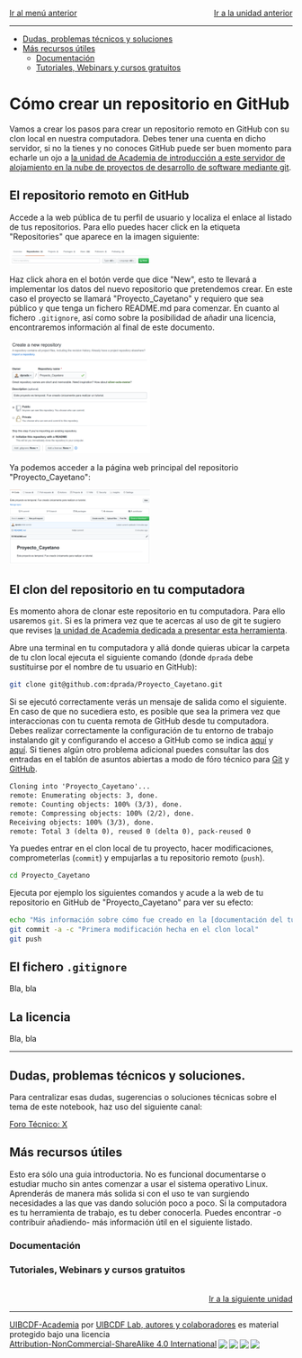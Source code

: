 <p style="text-align:left;">
   <a href="../README.md">Ir al menú anterior</a>
   <span style="float:right;">
        <a href="../README.md">Ir a la unidad anterior</a>
   </span>
</p>

-----

- [Dudas, problemas técnicos y soluciones](#dudas)
- [Más recursos útiles](#recursos)
    - [Documentación](#documentacion)
    - [Tutoriales, Webinars y cursos gratuitos](#tutoriales)

# Cómo crear un repositorio en GitHub

Vamos a crear los pasos para crear un repositorio remoto en GitHub con su clon local en nuestra
computadora. Debes tener una cuenta en dicho servidor, si no la tienes y no conoces GitHub puede ser buen
momento para echarle un ojo a [la unidad de Academia de introducción a este servidor de alojamiento
en la nube de proyectos de desarrollo de software mediante git](../../Introducción/GitHub.md).

## El repositorio remoto en GitHub

Accede a la web pública de tu perfil de usuario y localiza el enlace al listado de tus
repositorios. Para ello puedes hacer click en la etiqueta "Repositories" que aparece en la imagen siguiente:

<img src="creando_github_repo_img_0.png" width="250">

Haz click ahora en el botón verde que dice "New", esto te llevará a implementar los datos del nuevo
repositorio que pretendemos crear. En este caso el proyecto se llamará "Proyecto_Cayetano" y
requiero que sea público y que tenga un fichero README.md para comenzar. En cuanto al fichero
`.gitignore`, así como sobre la posibilidad de añadir una licencia, encontraremos información al
final de este documento.

<img src="creando_github_repo_img_1.png" width="250">

Ya podemos acceder a la página web principal del repositorio "Proyecto_Cayetano":

<img src="creando_github_repo_img_2.png" width="250">

## El clon del repositorio en tu computadora

Es momento ahora de clonar este repositorio en tu computadora. Para ello usaremos `git`. Si es la primera vez que te acercas
al uso de git te sugiero que revises [la unidad de Academia dedicada a presentar esta herramienta](../../Introducción/Git.md).

Abre una terminal en tu computadora y allá donde quieras ubicar la carpeta de tu clon local
ejecuta el siguiente comando (donde `dprada` debe sustituirse por el nombre de tu usuario en GitHub):

```bash
git clone git@github.com:dprada/Proyecto_Cayetano.git
```

Si se ejecutó correctamente verás un mensaje de salida como el siguiente. En caso de que no
sucediera esto, es posible que sea la primera vez que interaccionas con tu cuenta remota de GitHub
desde tu computadora. Debes realizar correctamente la configuración de tu entorno de trabajo
instalando git y configurando el acceso a GitHub como se indica [aquí](../../Introducción/Git.md) y [aquí](../../Introducción/GitHub.md). Si tienes algún otro problema adicional puedes consultar las dos entradas en el tablón de asuntos abiertas a modo de fóro técnico para [Git](https://github.com/uibcdf/Academia/issues/1) y [GitHub](https://github.com/uibcdf/Academia/issues/3).

```
Cloning into 'Proyecto_Cayetano'...
remote: Enumerating objects: 3, done.
remote: Counting objects: 100% (3/3), done.
remote: Compressing objects: 100% (2/2), done.
Receiving objects: 100% (3/3), done.
remote: Total 3 (delta 0), reused 0 (delta 0), pack-reused 0
```

Ya puedes entrar en el clon local de tu proyecto, hacer modificaciones, comprometerlas (`commit`) y
empujarlas a tu repositorio remoto (`push`).

``` bash
cd Proyecto_Cayetano
```

Ejecuta por ejemplo los siguientes comandos y acude a la web de tu repositorio en GitHub de
"Proyecto_Cayetano" para ver su efecto:

``` bash
echo "Más información sobre cómo fue creado en la [documentación del tutorial correspondiente en UIBCDF/Academia](https://github.com/uibcdf/Academia/Flujo_de_trabajo/Creando_GitHub_Repo/creando_github_repo.md") >> README.md
git commit -a -c "Primera modificación hecha en el clon local"
git push
```

## El fichero `.gitignore`

Bla, bla

## La licencia

Bla, bla


---

## Dudas, problemas técnicos y soluciones. <a class="anchor" id="dudas"></a>

Para centralizar esas dudas, sugerencias o soluciones técnicas sobre el tema de este notebook, haz uso del siguiente canal:

[Foro Técnico: X][foro]

## Más recursos útiles <a class="anchor" id="recursos"></a>

Esto era sólo una guia introductoria. No es funcional documentarse o estudiar mucho sin antes comenzar a usar el sistema operativo Linux. Aprenderás de manera más solida si con el uso te van surgiendo necesidades a las que vas dando solución poco a poco. Si la computadora es tu herramienta de trabajo, es tu deber conocerla. Puedes encontrar -o contribuir añadiendo- más información útil en el siguiente listado.

### Documentación <a class="anchor" id="documentacion"></a>

### Tutoriales, Webinars y cursos gratuitos <a class="anchor" id="tutoriales"></a>

<br>

<div style='text-align: right;'> <a href="../Implementando/Implementando.md">Ir a la siguiente unidad</a> </div>

-------
<p xmlns:cc="http://creativecommons.org/ns#" xmlns:dct="http://purl.org/dc/terms/"><a property="dct:title" rel="cc:attributionURL" href="https://github.com/uibcdf/Academia">UIBCDF-Academia</a> por <a rel="cc:attributionURL dct:creator" property="cc:attributionName" href="https://github.com/uibcdf/Academia/graphs/contributors">UIBCDF Lab, autores y colaboradores</a> es material protegido bajo una licencia <a href="http://creativecommons.org/licenses/by-nc-sa/4.0/deed.es?ref=chooser-v1" target="_blank" rel="license noopener noreferrer" style="display:inline-block;">Attribution-NonCommercial-ShareAlike 4.0 International<img style="height:22px!important;margin-left:3px;vertical-align:text-bottom;" src="https://mirrors.creativecommons.org/presskit/icons/cc.svg?ref=chooser-v1"><img style="height:22px!important;margin-left:3px;vertical-align:text-bottom;" src="https://mirrors.creativecommons.org/presskit/icons/by.svg?ref=chooser-v1"><img style="height:22px!important;margin-left:3px;vertical-align:text-bottom;" src="https://mirrors.creativecommons.org/presskit/icons/nc.svg?ref=chooser-v1"><img style="height:22px!important;margin-left:3px;vertical-align:text-bottom;" src="https://mirrors.creativecommons.org/presskit/icons/sa.svg?ref=chooser-v1"></a></p>

[foro]: https://github.com/uibcdf/Academia/issues/x

